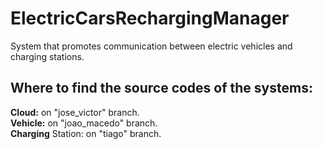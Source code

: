 # ElectricCarsRechargingManager
System that promotes communication between electric vehicles and charging stations.

## Where to find the source codes of the systems:
<b>Cloud:</b> on "jose_victor" branch.
<br><b>Vehicle:</b> on "joao_macedo" branch.
<br><b>Charging</b> Station: on "tiago" branch.
